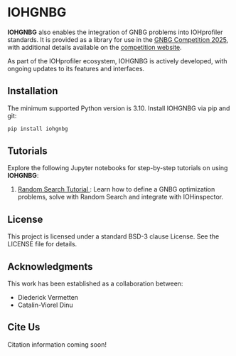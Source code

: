 # IOHGNBG

**IOHGNBG** also enables the integration of GNBG problems into IOHprofiler standards. It is provided as a library for use in the [GNBG Competition 2025](https://gecco-2025.sigevo.org/Competition?itemId=2781), with additional details available on the [competition website](https://dsmlossf.github.io/GNBG-Competition-2025/).

As part of the IOHprofiler ecosystem, IOHGNBG is actively developed, with ongoing updates to its features and interfaces.


## Installation

The minimum supported Python version is 3.10. Install IOHGNBG via pip and git:

```bash
pip install iohgnbg
```

## Tutorials

Explore the following Jupyter notebooks for step-by-step tutorials on using **IOHGNBG**:
1. [Random Search Tutorial ](https://github.com/IOHprofiler/IOHGNBG/blob/main/tutorials/random_search_tutorial.ipynb): Learn how to define a GNBG optimization problems, solve with Random Search and integrate with IOHinspector.

## License

This project is licensed under a standard BSD-3 clause License. See the LICENSE file for details.

## Acknowledgments

This work has been established as a collaboration between:
* Diederick Vermetten 
* Catalin-Viorel Dinu

## Cite Us

Citation information coming soon!
